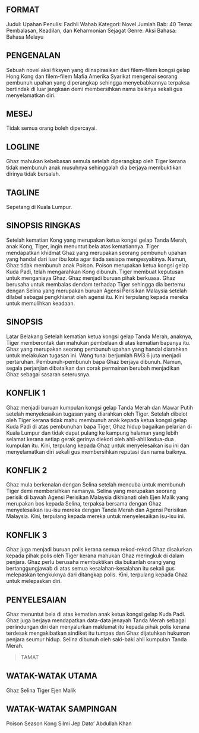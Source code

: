 ## FORMAT
Judul: Upahan
Penulis: Fadhli Wahab
Kategori: Novel
Jumlah Bab: 40
Tema: Pembalasan, Keadilan, dan Keharmonian Sejagat
Genre: Aksi
Bahasa: Bahasa Melayu

## PENGENALAN
Sebuah novel aksi fiksyen yang diinspirasikan dari filem-filem kongsi gelap Hong Kong dan filem-filem Mafia Amerika Syarikat mengenai seorang pembunuh upahan yang diperangkap sehingga menyebabkannya terpaksa bertindak di luar jangkaan demi membersihkan nama baiknya sekali gus menyelamatkan diri.

## MESEJ
Tidak semua orang boleh dipercayai.

## LOGLINE
Ghaz mahukan kebebasan semula setelah diperangkap oleh Tiger kerana tidak membunuh anak musuhnya sehinggalah dia berjaya membuktikan dirinya tidak bersalah.

## TAGLINE
Sepetang di Kuala Lumpur.

## SINOPSIS RINGKAS
Setelah kematian Kong yang merupakan ketua kongsi gelap Tanda Merah, anak Kong, Tiger, ingin menuntut bela atas kematiannya. Tiger mendapatkan khidmat Ghaz yang merupakan seorang pembunuh upahan yang handal dari luar ibu kota agar tiada sesiapa mengesyakinya. Namun, Ghaz tidak membunuh anak Poison. Poison merupakan ketua kongsi gelap Kuda Padi, telah mengarahkan Kong dibunuh. Tiger membuat keputusan untuk menganiaya Ghaz. Ghaz menjadi buruan pihak berkuasa. Ghaz berusaha untuk membalas dendam terhadap Tiger sehingga dia bertemu dengan Selina yang merupakan buruan Agensi Perisikan Malaysia setelah dilabel sebagai pengkhianat oleh agensi itu. Kini terpulang kepada mereka untuk memulihkan keadaan.

## SINOPSIS 

Latar Belakang
Setelah kematian ketua kongsi gelap Tanda Merah, anaknya, Tiger memberontak dan mahukan pembelaan di atas kematian bapanya itu. Ghaz yang merupakan seorang pembunuh upahan yang handal diarahkan untuk melakukan tugasan ini. Wang tunai berjumlah RM3.6 juta menjadi pertaruhan. Pembunuh-pembunuh bapa Ghaz berjaya dibunuh. Namun, segala perjanjian dibatalkan dan corak permainan berubah menjadikan Ghaz sebagai sasaran seterusnya.

## KONFLIK 1
Ghaz menjadi buruan kumpulan kongsi gelap Tanda Merah dan Mawar Putih setelah menyelesaikan tugasan yang diarahkan oleh Tiger. Setelah dibelot oleh Tiger kerana tidak mahu membunuh anak kepada ketua kongsi gelap Kuda Padi di atas pembunuhan bapa Tiger, Ghaz hidup bagaikan pelarian di Kuala Lumpur dan tidak dapat pulang ke kampung halaman yang lebih selamat kerana setiap gerak gerinya diekori oleh ahli-ahli kedua-dua kumpulan itu. Kini, terpulang kepada Ghaz untuk menyelesaikan isu ini dan menyelamatkan diri sekali gus membersihkan reputasi dan nama baiknya.

## KONFLIK 2
Ghaz mula berkenalan dengan Selina setelah mencuba untuk membunuh Tiger demi membersihkan namanya. Selina yang merupakan seorang perisik di bawah Agensi Perisikan Malaysia dikhianati oleh Ejen Malik yang merupakan bos kepada Selina, terpaksa bersama dengan Ghaz menyelesaikan isu-isu mereka dengan Tanda Merah dan Agensi Perisikan Malaysia. Kini, terpulang kepada mereka untuk menyelesaikan isu-isu ini.

## KONFLIK 3
Ghaz juga menjadi buruan polis kerana semua rekod-rekod Ghaz disalurkan kepada pihak polis oleh Tiger kerana mahukan Ghaz meringkuk di dalam penjara. Ghaz perlu berusaha membuktikan dia bukanlah orang yang bertanggungjawab di atas semua kesalahan-kesalahan itu sekali gus melepaskan tengkuknya dari ditangkap polis. Kini, terpulang kepada Ghaz untuk melepaskan diri.

## PENYELESAIAN
Ghaz menuntut bela di atas kematian anak ketua kongsi gelap Kuda Padi. Ghaz juga berjaya mendapatkan data-data jenayah Tanda Merah sebagai perlindungan diri dan menyalurkan maklumat itu kepada pihak polis kerana terdesak mengakibatkan sindiket itu tumpas dan Ghaz dijatuhkan hukuman penjara seumur hidup. Selina dibunuh oleh saki-baki ahli kumpulan Tanda Merah.

> TAMAT

## WATAK-WATAK UTAMA
Ghaz
Selina
Tiger
Ejen Malik

## WATAK-WATAK SAMPINGAN
Poison
Season
Kong
Silmi
Jep
Dato’ Abdullah Khan

